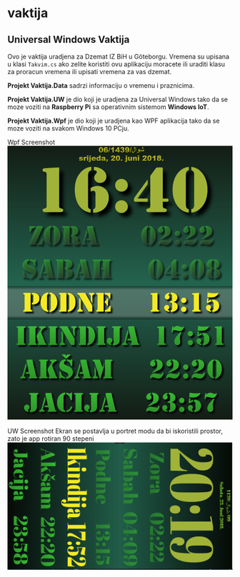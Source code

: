 # vaktija
## Universal Windows Vaktija

Ovo je vaktija uradjena za Dzemat IZ BiH u Göteborgu. Vremena su upisana u klasi `Takvim.cs` ako zelite koristiti ovu aplikaciju moracete ili uraditi klasu za proracun vremena ili upisati vremena za vas dzemat.

**Projekt Vaktija.Data** sadrzi informaciju o vremenu i praznicima.

**Projekt Vaktija.UW** je dio koji je uradjena za Universal Windows tako da se moze voziti na **Raspberry Pi** sa operativnim sistemom **Windows IoT**.

**Projekt Vaktija.Wpf** je dio koji je uradjena kao WPF aplikacija tako da se moze voziti na svakom Windows 10 PCju.

Wpf Screenshot 
![alt text](https://github.com/Hacko007/vaktija/blob/master/Docs/vaktija-wpf-screenshot-01.png "WPF Screenshot")

UW Screenshot
Ekran se postavlja u portret modu da bi iskoristili prostor, zato je app rotiran 90 stepeni 
![alt text](https://github.com/Hacko007/vaktija/blob/master/Docs/vaktija-uwp-screenshot-01.png "UW Screenshot")
